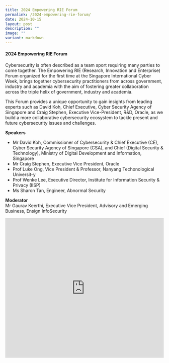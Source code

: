 ```yaml
---
title: 2024 Empowering RIE Forum
permalink: /2024-empowering-rie-forum/
date: 2024-10-15
layout: post
description: ""
image: ""
variant: markdown
---
```

#### **2024 Empowering RIE Forum**

Cybersecurity is often described as a team sport requiring many parties to come together. The Empowering RIE (Research, Innovation and Enterprise) Forum organized for the first time at the Singapore International Cyber Week, brings together cybersecurity practitioners from across government, industry and academia with the aim of fostering greater collaboration across the triple helix of government, industry and academia.

This Forum provides a unique opportunity to gain insights from leading experts such as David Koh, Chief Executive, Cyber Security Agency of Singapore and Craig Stephen, Executive Vice-President, R&amp;D, Oracle, as we build a more collaborative cybersecurity ecosystem to tackle present and future cybersecurity issues and challenges.

**Speakers**
* Mr David Koh, Commissioner of Cybersecurity &amp; Chief Executive (CE), Cyber Security Agency of Singapore (CSA), and Chief (Digital Security &amp; Technology), Ministry of Digital Development and Information, Singapore
* Mr Craig Stephen, Executive Vice President, Oracle
* Prof Luke Ong, Vice President &amp; Professor, Nanyang Techonological Universit-y
* Prof Wenke Lee, Executive Director, Institute for Information Security &amp; Privacy (IISP)
* Ms Sharon Tan, Engineer, Abnormal Security

**Moderator**
<br>Mr Gaurav Keerthi, Executive Vice President, Advisory and Emerging Business, Ensign InfoSecurity

<iframe allowfullscreen="" allow="accelerometer; autoplay; clipboard-write; encrypted-media; gyroscope; picture-in-picture; web-share" frameborder="0" title="YouTube video player" src="https://www.youtube.com/embed/mNwqUMAOj0Y?si=2_Ixe6XDxsyS7ZFS" width="100%" height="445"></iframe>